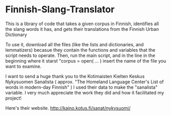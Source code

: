 # Finnish-Slang-Translator
This is a library of code that takes a given corpus in Finnish, identifies all the slang words it has, and gets their translations from the Finnish Urban Dictionary

To use it, download all the files (like the lists and dictionaries, and lemmatizers) becasue they contain the functions and variables that the script needs to operate. Then, run the main script, and in the line in the beginning where it starst "corpus = open( ... )  insert the name of the file you want to examine. 

I want to send a huge thank you to the Kotimaisten Kielten Keskus Nykysuomen Sanalista  ( approx. "The Homeland Language Center's List of words in modern-day Finnish" ) I used their data to make the "sanalista" variable. I very much appreciate the work they did and how it facilitated my project!

Here's their website. http://kaino.kotus.fi/sanat/nykysuomi/
